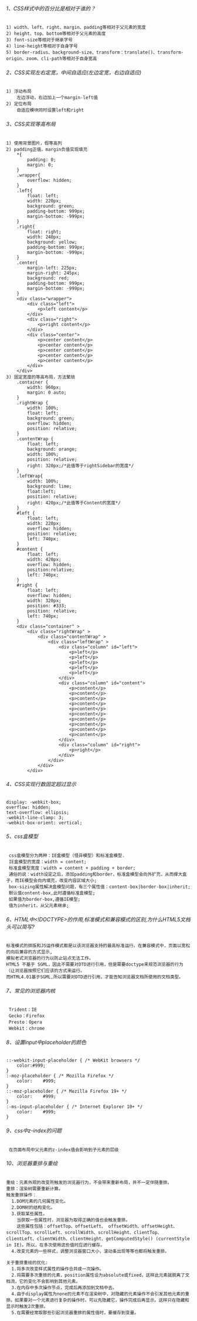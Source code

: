 ###### 1、CSS样式中的百分比是相对于谁的？     
	1) width、left、right、margin、padding等相对于父元素的宽度
	2) height、top、bottom等相对于父元素的高度
	3) font-size等相对于继承字号
	4) line-height等相对于自身字号
	5) border-radius、background-size、transform：translate()、transform-origin、zoom、cli-path等相对于自身宽高

###### 2、CSS实现左右定宽，中间自适应(左边定宽，右边自适应)
	1) 浮动布局
		左边浮动，右边加上一个margin-left值
	2) 定位布局
	 	自适应模块同时设置left和right

###### 3、CSS实现等高布局
	1) 使用背景图片，假等高列
	2) padding正值，margin负值实现填充
		*{
			padding: 0;
			margin: 0;
		}
		.wrapper{
			overflow: hidden;
		}
		.left{
			float: left;
			width: 220px;
			background: green;
			padding-bottom: 999px;
			margin-bottom: -999px;
		}
		.right{
			float: right;
			width: 240px;
			background: yellow;
			padding-bottom: 999px;
			margin-bottom: -999px;
		}
		.center{
			margin-left: 225px;
			margin-right: 245px;
			background: red;
			padding-bottom: 999px;
			margin-bottom: -999px;
		}
		<div class="wrapper">
			<div class="left">
				<p>left content</p>
			</div>
			<div class="right">
				<p>right content</p>
			</div>
			<div class="center">
				<p>center content</p>
				<p>center content</p>
				<p>center content</p>
				<p>center content</p>
				<p>center content</p>
			</div>
		</div>		
	3) 固定宽度的等高布局，方法繁琐
		.container {
			width: 960px;
			margin: 0 auto;
		}
		.rightWrap {
			width: 100%;
			float: left;
			background: green;
			overflow: hidden;
			position: relative;
		}
		.contentWrap {
			float: left;
			background: orange;
			width: 100%;
			position: relative;
			right: 320px;/*此值等于rightSidebar的宽度*/
		}
		.leftWrap{
			width: 100%;
			background: lime;
			float:left;
			position: relative;
			right: 420px;/*此值等于Content的宽度*/
		}
		#left {
			float: left;
			width: 220px;
			overflow: hidden;
			position: relative;
			left: 740px;
		}
		#content {
			float: left;
			width: 420px;
			overflow: hidden;
			position:relative;
			left: 740px;
		}
		#right {
			float: left;
			overflow: hidden;
			width: 320px;
			position: #333;
			position: relative;
			left: 740px;
		}
		<div class="container" >
			<div class="rightWrap" >
				<div class="contentWrap" >
					<div class="leftWrap" >
						<div class="column" id="left">
							<p>left</p>
							<p>left</p>
							<p>left</p>
							<p>left</p>
							<p>left</p>
						</div>
						<div class="column" id="content">
							<p>content</p>
							<p>content</p>
							<p>content</p>
							<p>content</p>
							<p>content</p>
							<p>content</p>
							<p>content</p>
							<p>content</p>
							<p>content</p>
							<p>content</p>
						</div>
						<div class="column" id="right">
							<p>right</p>
						</div>
					</div>
				</div>
			</div>
		
		
###### 4、CSS实现行数固定超过显示    
	display: -webkit-box;
	overflow: hidden;
	text-overflow: ellipsis;
	-webkit-line-clamp: 3;
	-webkit-box-orient: vertical;
		
###### 5、css盒模型    
	 css盒模型分为两种：IE盒模型（怪异模型）和标准盒模型.
	 IE盒模型的宽度：width = content;
	 标准盒模型宽度：width = content + padding + border;    
	 通俗的说：width设定之后，添加padding和border，标准盒模型会向外扩充，从而撑大盒子，而IE模型会向内填充，改变内容区域大小;    
	 box-sizing属性解决盒模型问题，有三个属性值：content-box|border-box|inherit;
	 默认值content-box,此时遵循标准盒模型;
	 如果值为border-box,遵循IE模型;
	 值为inherit，从父元素继承;     
	 
###### 6、HTML中<!DOCTYPE>的作用,标准模式和兼容模式的区别,为什么HTML5文档头可以简写?   
	标准模式的排版和JS运作模式都是以该浏览器支持的最高标准运行。在兼容模式中，页面以宽松的向后兼容的方式显示,
	模拟老式浏览器的行为以防止站点无法工作。    
	HTML5 不基于 SGML，因此不需要对DTD进行引用，但是需要doctype来规范浏览器的行为（让浏览器按照它们应该的方式来运行。
	而HTML4.01基于SGML,所以需要对DTD进行引用，才能告知浏览器文档所使用的文档类型。    
			
###### 7、常见的浏览器内核    
	 Trident：IE
	 Gecko：Firefox
	 Presto：Opera    
	 Webkit：chrome    
	 	 
###### 8、设置input中placeholder的颜色   
	::-webkit-input-placeholder { /* WebKit browsers */
	    color:#999;
	}
	:-moz-placeholder { /* Mozilla Firefox */
	    color:    #999;
	}    
	::-moz-placeholder { /* Mozilla Firefox 19+ */
	    color:    #999;
	}
	:-ms-input-placeholder { /* Internet Explorer 10+ */
	    color:    #999;
	}    
			
###### 9、css中z-index的问题    
	 在页面布局中父元素的z-index值会影响到子元素的层级    
	 
			
###### 10、浏览器重排与重绘    
	重绘：元素外观的改变所触发的浏览器行为，不会带来重新布局，并不一定伴随重排。    
	重排：渲染树需要重新计算。    
	触发重排操作：    
	  1.DOM元素的几何属性变化。    
	  2.DOM树的结构变化。    
	  3.获取某些属性。    
	    当获取一些属性时，浏览器为取得正确的值也会触发重排。
	    这些属性包括：offsetTop、offsetLeft、 offsetWidth、offsetHeight、scrollTop、scrollLeft、scrollWidth、scrollHeight、clientTop、clientLeft、clientWidth、clientHeight、getComputedStyle() (currentStyle in IE)。所以，在多次使用这些值时应进行缓存。   
	  4.改变元素的一些样式，调整浏览器窗口大小，滚动条出现等等也都将触发重排。    

	关于重排重绘的优化:    
	  1.将多次改变样式属性的操作合并成一次操作。    
	  2.将需要多次重排的元素，position属性设为absolute或fixed，这样此元素就脱离了文档流，它的变化不会影响到其他元素。    
	  3.在内存中多次操作节点，完成后再添加到文档中去。    
	  4.由于display属性为none的元素不在渲染树中，对隐藏的元素操作不会引发其他元素的重排。如果要对一个元素进行复杂的操作时，可以先隐藏它，操作完成后再显示。这样只在隐藏和显示时触发2次重排。    
	  5.在需要经常取那些引起浏览器重排的属性值时，要缓存到变量。

	 
			

	 
	 
	
